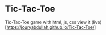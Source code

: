 # Tic-Tac-Toe
Tic-Tac-Toe game with html, js, css
view it (live)[https://jouryabdullah.github.io/Tic-Tac-Toe/]